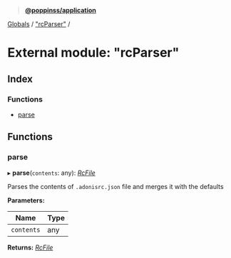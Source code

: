 > **[@poppinss/application](../README.md)**

[Globals](../README.md) / ["rcParser"](_rcparser_.md) /

# External module: "rcParser"

## Index

### Functions

* [parse](_rcparser_.md#parse)

## Functions

###  parse

▸ **parse**(`contents`: any): *[RcFile](_contracts_.md#rcfile)*

Parses the contents of `.adonisrc.json` file and merges it with the
defaults

**Parameters:**

Name | Type |
------ | ------ |
`contents` | any |

**Returns:** *[RcFile](_contracts_.md#rcfile)*
